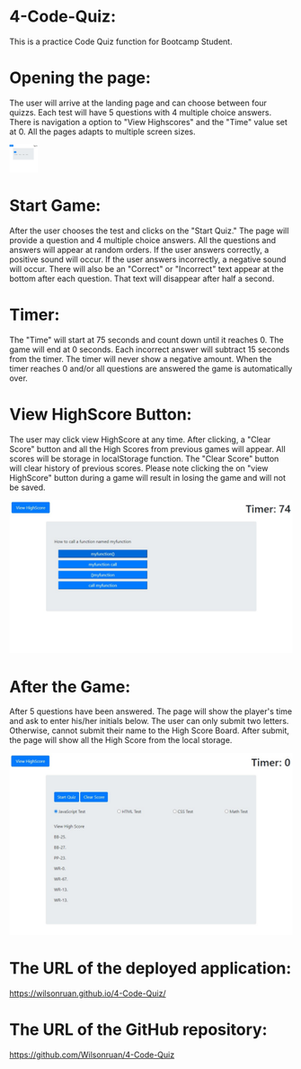 # 4-Code-Quiz:

This is a practice Code Quiz function for Bootcamp Student.

# Opening the page:

The user will arrive at the landing page and can choose between four quizzs.  Each test will have 5 questions with 4 multiple choice answers.  There is navigation a option to "View Highscores" and the "Time" value set at 0.  All the pages adapts to multiple screen sizes.

<img src="./assets/images/Opening-Page.jpg" width="50" height="50">

# Start Game:

After the user chooses the test and clicks on the "Start Quiz."  The page will provide a question and 4 multiple choice answers. All the questions and answers will appear at random orders.  If the user answers correctly, a positive sound will occur.  If the user answers incorrectly, a negative sound will occur. There will also be an "Correct" or "Incorrect" text appear at the bottom after each question.  That text will disappear after half a second.

# Timer:

The "Time" will start at 75 seconds and count down until it reaches 0.  The game will end at 0 seconds.  Each incorrect answer will subtract 15 seconds from the timer.  The timer will never show a negative amount.  When the timer reaches 0 and/or all questions are answered the game is automatically over. 

# View HighScore Button:

The user may click view HighScore at any time. After clicking, a "Clear Score" button and all the High Scores from previous games will appear.  All scores will be storage in localStorage function. The "Clear Score" button will clear history of previous scores. Please note clicking the on "view HighScore" button during a game will result in losing the game and will not be saved. 

![](./assets/images/Start-Game.jpg)

# After the Game:

After 5 questions have been answered.  The page will show the player's time and ask to enter his/her initials below.  The user can only submit two letters.  Otherwise, cannot submit their name to the High Score Board.  After submit, the page will show all the High Score from the local storage.  

![](./assets/images/After-Game.jpg)

# The URL of the deployed application:

https://wilsonruan.github.io/4-Code-Quiz/

# The URL of the GitHub repository:

https://github.com/Wilsonruan/4-Code-Quiz